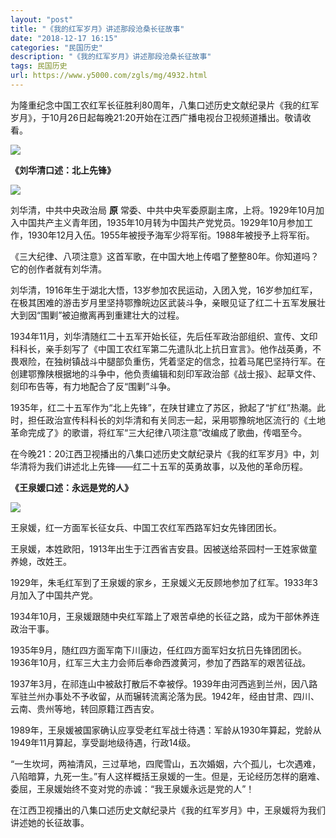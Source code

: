 ```yaml
---
layout: "post"
title: "《我的红军岁月》讲述那段沧桑长征故事"
date: "2018-12-17 16:15"
categories: "民国历史"
description: "《我的红军岁月》讲述那段沧桑长征故事"
tags: 民国历史
url: https://www.y5000.com/zgls/mg/4932.html
---
```






为隆重纪念中国工农红军长征胜利80周年，八集口述历史文献纪录片《我的红军岁月》，于10月26日起每晚21:20开始在江西广播电视台卫视频道播出。敬请收看。

![](https://img.y5000.com/uploads/allimg/161110/8-1611101120593O.jpg)

**《刘华清口述：北上先锋》**

![](https://img.y5000.com/uploads/allimg/161110/8-161110112106300.jpg)

刘华清，中共中央政治局 **原**
常委、中共中央军委原副主席，上将。1929年10月加入中国共产主义青年团，1935年10月转为中国共产党党员。1929年10月参加工作，1930年12月入伍。1955年被授予海军少将军衔。1988年被授予上将军衔。

《三大纪律、八项注意》这首军歌，在中国大地上传唱了整整80年。你知道吗？它的创作者就有刘华清。

刘华清，1916年生于湖北大悟，13岁参加农民运动，入团入党，16岁参加红军，在极其困难的游击岁月里坚持鄂豫皖边区武装斗争，亲眼见证了红二十五军发展壮大到因“围剿”被迫撤离再到重建壮大的过程。

1934年11月，刘华清随红二十五军开始长征，先后任军政治部组织、宣传、文印科科长，亲手刻写了《中国工农红军第二先遣队北上抗日宣言》。他作战英勇，不畏艰险，在独树镇战斗中腿部负重伤，凭着坚定的信念，拉着马尾巴坚持行军。在创建鄂豫陕根据地的斗争中，他负责编辑和刻印军政治部《战士报》、起草文件、刻印布告等，有力地配合了反“围剿”斗争。

1935年，红二十五军作为“北上先锋”，在陕甘建立了苏区，掀起了“扩红”热潮。此时，担任政治宣传科科长的刘华清和有关同志一起，采用鄂豫皖地区流行的《土地革命完成了》的歌谱，将红军“三大纪律八项注意”改编成了歌曲，传唱至今。

在今晚21：20江西卫视播出的八集口述历史文献纪录片《我的红军岁月》中，刘华清将为我们讲述北上先锋——红二十五军的英勇故事，以及他的革命历程。

**《王泉媛口述：永远是党的人》**

![](https://img.y5000.com/uploads/allimg/161110/1123441462-0.jpg)

王泉媛，红一方面军长征女兵、中国工农红军西路军妇女先锋团团长。

王泉媛，本姓欧阳，1913年出生于江西省吉安县。因被送给茶园村一王姓家做童养媳，改姓王。

1929年，朱毛红军到了王泉媛的家乡，王泉媛义无反顾地参加了红军。1933年3月加入了中国共产党。

1934年10月，王泉媛跟随中央红军踏上了艰苦卓绝的长征之路，成为干部休养连政治干事。

1935年9月，随红四方面军南下川康边，任红四方面军妇女抗日先锋团团长。1936年10月，红军三大主力会师后奉命西渡黄河，参加了西路军的艰苦征战。

1937年3月，在祁连山中被敌打散后不幸被俘。1939年由河西逃到兰州，因八路军驻兰州办事处不予收留，从而辗转流离沦落为民。1942年，经由甘肃、四川、云南、贵州等地，转回原籍江西吉安。

1989年，王泉媛被国家确认应享受老红军战士待遇：军龄从1930年算起，党龄从1949年11月算起，享受副地级待遇，行政14级。

“一生坎坷，两袖清风，三过草地，四爬雪山，五次婚姻，六个孤儿，七次遇难，八陷暗算，九死一生。”有人这样概括王泉媛的一生。但是，无论经历怎样的磨难、委屈，王泉媛始终不变对党的赤诚：“我王泉媛永远是党的人”！

在江西卫视播出的八集口述历史文献纪录片《我的红军岁月》中，王泉媛将为我们讲述她的长征故事。
